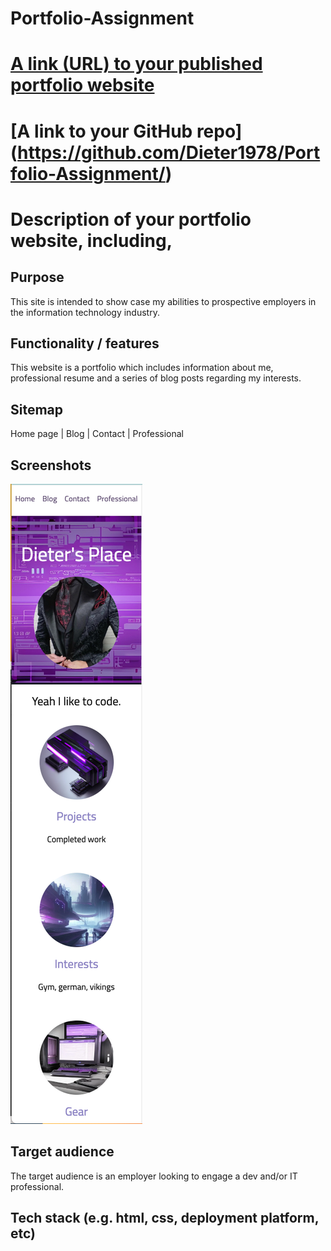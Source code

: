 # Portfolio-Assignment

# [A link (URL) to your published portfolio website](https://zippy-marzipan-4f450b.netlify.app/index.html)

# [A link to your GitHub repo] (https://github.com/Dieter1978/Portfolio-Assignment/)

# Description of your portfolio website, including,

## Purpose

This site is intended to show case my abilities to prospective employers in the information technology industry.

## Functionality / features

This website is a portfolio which includes information about me, professional resume and a series of blog posts regarding my interests.

## Sitemap

Home page | Blog | Contact | Professional

## Screenshots

![mobile-screenshots](./Images2/mobile.png)

## Target audience

The target audience is an employer looking to engage a dev and/or IT professional.

## Tech stack (e.g. html, css, deployment platform, etc)
